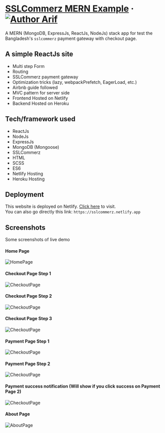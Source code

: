 
# [SSLCommerz MERN Example](https://sslcommerz.netlify.app) &middot; [![Author Arif](https://img.shields.io/badge/Author-Arif-%3C%3E)](https://www.linkedin.com/in/proarif)

A MERN (MongoDB, ExpressJs, ReactJs, NodeJs) stack app for test the Bangladesh's `sslcommerz` payment gateway with checkout page.

## A simple ReactJs site

- Multi step Form
- Routing
- SSLCommerz payment gateway
- Optimization tricks (lazy, webpackPrefetch, EagerLoad, etc.)
- Airbnb guide followed
- MVC pattern for server side
- Frontend Hosted on Netlify
- Backend Hosted on Heroku

## Tech/framework used

- ReactJs
- NodeJs
- ExpressJs
- MongoDB (Mongoose)
- SSLCommerz
- HTML
- SCSS
- ES6
- Netlify Hosting
- Heroku Hosting

## Deployment

This website is deployed on Netlify. [Click here](https://sslcommerz.netlify.app) to visit.
<br />
You can also go directly this link: `https://sslcommerz.netlify.app`

## Screenshots

Some screenshots of live demo

#### Home Page

![HomePage](https://raw.githubusercontent.com/arifpro/sslcommerz-mern-example/main/screenshots/HomePage.png)

#### Checkout Page Step 1

![CheckoutPage](https://raw.githubusercontent.com/arifpro/sslcommerz-mern-example/main/screenshots/CheckoutPage1.png)

#### Checkout Page Step 2

![CheckoutPage](https://raw.githubusercontent.com/arifpro/sslcommerz-mern-example/main/screenshots/CheckoutPage2.png)

#### Checkout Page Step 3

![CheckoutPage](https://raw.githubusercontent.com/arifpro/sslcommerz-mern-example/main/screenshots/CheckoutPage3.png)

#### Payment Page Step 1

![CheckoutPage](https://raw.githubusercontent.com/arifpro/sslcommerz-mern-example/main/screenshots/PaymentPage1.png)

#### Payment Page Step 2

![CheckoutPage](https://raw.githubusercontent.com/arifpro/sslcommerz-mern-example/main/screenshots/PaymentPage2.png)

#### Payment success notification (Will show if you click success on Payment Page 2)

![CheckoutPage](https://raw.githubusercontent.com/arifpro/sslcommerz-mern-example/main/screenshots/PaymentSuccessPage.png)

#### About Page

![AboutPage](https://raw.githubusercontent.com/arifpro/sslcommerz-mern-example/main/screenshots/AboutPage.png)

